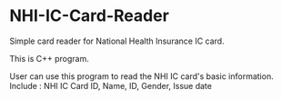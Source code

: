 # NHI-IC-Card-Reader
Simple card reader for National Health Insurance IC card.

This is C++ program.

User can use this program to read the
NHI IC card's basic information.
Include :
NHI IC Card ID,
Name,
ID,
Gender,
Issue date


